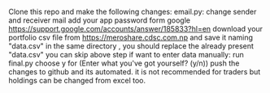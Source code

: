 Clone this repo and make the following changes:
email.py:
  change sender and receiver mail add your app password form google https://support.google.com/accounts/answer/185833?hl=en
download your portfolio csv file from https://meroshare.cdsc.com.np and save it naming "data.csv" in the same directory , you should replace the already present "data.csv"
you can skip above step if want to enter data manually:
  run final.py
  choose y for (Enter what you've got yourself? (y/n))
push the changes to github and its automated.
it is not recommended for traders but holdings can be changed from excel too.
